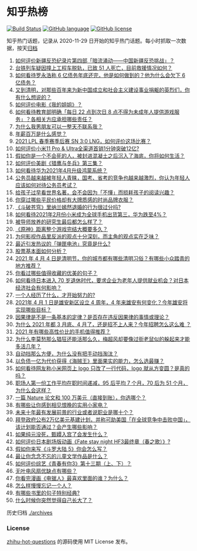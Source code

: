 # 知乎热榜
[![Build Status](https://github.com/ToWeLong/zhihu-hot-questions/workflows/CI/badge.svg)](https://github.com/ToWeLong/zhihu-hot-questions/actions)
[![GitHub language](https://img.shields.io/badge/language-golang-orange.svg)](https://golang.org/)
[![GitHub license](https://img.shields.io/github/license/ToWeLong/zhihu-hot-questions)](https://github.com/ToWeLong/zhihu-hot-questions/blob/main/LICENSE)

知乎热门话题，记录从 2020-11-29 日开始的知乎热门话题。每小时抓取一次数据，按天[归档](./archives)

<!-- BEGIN -->

1. [如何评价新疆反恐纪录片第四部「暗流涌动——中国新疆反恐挑战」？](https://www.zhihu.com/question/452494324)
1. [台铁列车疑因撞上工程车脱轨，已致 51 人死亡，目前救援情况如何？](https://www.zhihu.com/question/452519498)
1. [如何看待罗永浩称 6 亿债务年底还完，他是如何做到的？他为什么会欠下 6 亿债务？](https://www.zhihu.com/question/452510078)
1. [又到清明，对那些百年来为新中国成立和社会主义建设事业捐躯的英烈们，你有什么想说的？](https://www.zhihu.com/question/452024300)
1. [如何评价电影《我的姐姐》？](https://www.zhihu.com/question/448516698)
1. [如何看待教育部明确「每日 22 点到次日 8 点不得为未成年人提供游戏服务」？各相关方应承担哪些责任？](https://www.zhihu.com/question/452535429)
1. [为什么我男朋友可以一整天不联系我？](https://www.zhihu.com/question/27595532)
1. [年薪百万是什么感觉？](https://www.zhihu.com/question/394637216)
1. [2021 LPL 春季赛季后赛 SN 3:0 LNG，如何评价这场比赛？](https://www.zhihu.com/question/452558944)
1. [如何评价小米11 Pro & Ultra全渠道首销1分钟突破12亿?](https://www.zhihu.com/question/452506096)
1. [假如你是一个不会死的人，被封进混凝土之后沉入了海底，你将如何生活？](https://www.zhihu.com/question/448015438)
1. [如何评价美剧《猎鹰与冬兵》第三集？](https://www.zhihu.com/question/451601101)
1. [如何看待华为2021年4月升级鸿蒙系统？](https://www.zhihu.com/question/445803392)
1. [公务员越来越被年轻人青睐，国考、省考的竞争也越来越激烈，你认为年轻人应该如何对待公务员考试？](https://www.zhihu.com/question/452094180)
1. [给孩子过早看世界名著，会不会因为「不懂」而损耗孩子的阅读兴趣？](https://www.zhihu.com/question/451889919)
1. [你穿过哪些平民价格却有大牌质感的时尚品牌衣服？](https://www.zhihu.com/question/370673772)
1. [《斗破苍穹》里纳兰嫣然退婚的行为很过分吗?](https://www.zhihu.com/question/386146575)
1. [如何看待2021年2月份小米成为全球手机出货第三，华为跌至4%？](https://www.zhihu.com/question/452427993)
1. [被导师放养的研究生最后都怎么样了？](https://www.zhihu.com/question/335858390)
1. [《原神》距离整个游戏完结大概要多久？](https://www.zhihu.com/question/451955796)
1. [为何影视作品里反派的观点十分深刻，而主角的观点实在乏味？](https://www.zhihu.com/question/452031773)
1. [最近引发热议的「弹匣电池」究竟是什么?](https://www.zhihu.com/question/452547311)
1. [股票基本面如何分析？](https://www.zhihu.com/question/23192771)
1. [2021 年 4 月 4 日是清明节，你的城市都有哪些清明习俗？有哪些小众踏青的地方推荐？](https://www.zhihu.com/question/452518969)
1. [你看过哪些值得收藏的优美的句子？](https://www.zhihu.com/question/447479097)
1. [如何看待日本进入 70 岁退休时代，要求企业为老年人提供就业机会？对日本经济社会有何影响？](https://www.zhihu.com/question/452499705)
1. [一个人经历了什么，才开始努力的?](https://www.zhihu.com/question/448374507)
1. [2021年 4 月 1 日是雄安新区设立 4 周年，4 年来雄安有何变化？今年雄安将实现哪些目标？](https://www.zhihu.com/question/452334718)
1. [因果律是不是一条基本的定律？是否存在违反因果律的事情或理论？](https://www.zhihu.com/question/20773047)
1. [为什么 2021 年都 3 月底、4 月了，还是招不上人来？今年招聘怎么这么难 ？](https://www.zhihu.com/question/451338712)
1. [2021 年有哪些高性价比的手机值得推荐？](https://www.zhihu.com/question/413851618)
1. [为什么李莫愁那么猖狂还能活那么久，梅超风却要像过街老鼠似的躲起来才能多活几年？](https://www.zhihu.com/question/283095044)
1. [自动挡那么方便，为什么没有把手动挡淘汰？](https://www.zhihu.com/question/448189762)
1. [以负债一亿为代价获得《海贼王》里面果实的能力，怎么选最赚？](https://www.zhihu.com/question/452207571)
1. [如何看待网友称小米网页上 logo 只改了一行代码，logo 就从方变圆？是真的吗？](https://www.zhihu.com/question/452180773)
1. [职场人第一份工作平均在职时间递减，95 后平均 7 个月，70 后为 51 个月，为什么会这样？](https://www.zhihu.com/question/452401434)
1. [一篇 Nature 论文和 100 万美元（直接到账），你选哪个？](https://www.zhihu.com/question/452216513)
1. [有哪些让你感到相见恨晚的实用小家电？](https://www.zhihu.com/question/425277382)
1. [未来十年最有发展前景的行业或者说职业是哪十个？](https://www.zhihu.com/question/20046707)
1. [拜登政府公布2万亿美元基建计划，并称可助美国「在全球竞争中击败中国」，该计划能否通过？会产生哪些影响？](https://www.zhihu.com/question/452397238)
1. [如果纯元没死，甄嬛入宫了会发生什么？](https://www.zhihu.com/question/449763731)
1. [如何评价日本剧场版动画《Fate stay night HF3最终章（春之歌）》?](https://www.zhihu.com/question/414381592)
1. [假如你来写《斗罗大陆 5》你会怎么写？](https://www.zhihu.com/question/429101615)
1. [最让你念念不忘的儿童文学作品是什么？](https://www.zhihu.com/question/304456335)
1. [如何评价综艺《青春有你3》第十三期（上、下）？](https://www.zhihu.com/question/452555112)
1. [无叶电风扇优缺点有哪些？](https://www.zhihu.com/question/19754711)
1. [你看完漫画《电锯人》最喜欢里面的谁？为什么？](https://www.zhihu.com/question/448425662)
1. [怎么样慢慢忘记一个人？](https://www.zhihu.com/question/444259535)
1. [有哪些书里的句子特别经典?](https://www.zhihu.com/question/451414836)
1. [什么时候你突然觉得自己长大了？](https://www.zhihu.com/question/54307369)

<!-- END -->

历史归档 [./archives](./archives)


### License
[zhihu-hot-questions](https://github.com/towelong/zhihu-hot-questions) 的源码使用 MIT License 发布。